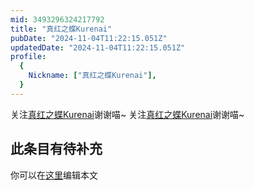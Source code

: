 ```yaml
---
mid: 3493296324217792
title: "真红之蝶Kurenai"
pubDate: "2024-11-04T11:22:15.051Z"
updatedDate: "2024-11-04T11:22:15.051Z"
profile:
  {
    Nickname: ["真红之蝶Kurenai"],
  }
---
```


关注[真红之蝶Kurenai](https://space.bilibili.com/3493296324217792)谢谢喵~ 关注[真红之蝶Kurenai](https://space.bilibili.com/3493296324217792)谢谢喵~

## 此条目有待补充
你可以在[这里](https://github.com/Yuhanawa/VTuber.ICU-Content/edit/master/v/真红之蝶Kurenai/index.md)编辑本文
